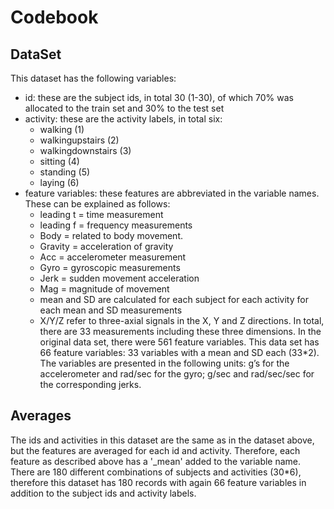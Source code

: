 # Codebook

## DataSet
This dataset has the following variables:
- id: these are the subject ids, in total 30 (1-30), of which 70% was allocated to the train set and 30% to the test set
- activity: these are the activity labels, in total six:
    - walking (1)
    - walkingupstairs (2)
    - walkingdownstairs (3)
    - sitting (4)
    - standing (5)
    - laying (6)
- feature variables: these features are abbreviated in the variable names. These can be explained as follows: 
    - leading t = time measurement
    - leading f = frequency measurements 
    - Body = related to body movement. 
    - Gravity = acceleration of gravity 
    - Acc = accelerometer measurement 
    - Gyro = gyroscopic measurements 
    - Jerk = sudden movement acceleration 
    - Mag = magnitude of movement 
    - mean and SD are calculated for each subject for each activity for each mean and SD measurements
    - X/Y/Z refer to three-axial signals in the X, Y and Z directions. In total, there are 33 measurements including these three dimensions.
In the original data set, there were 561 feature variables. This data set has 66 feature variables: 33 variables with a mean and SD each (33*2). The variables are presented in the following units: g’s for the accelerometer and rad/sec for the gyro; g/sec and rad/sec/sec for the corresponding jerks.

## Averages
The ids and activities in this dataset are the same as in the dataset above, but the features are averaged for each id and activity. Therefore, each feature as described above has a '_mean' added to the variable name. There are 180 different combinations of subjects and activities (30*6), therefore this dataset has 180 records with again 66 feature variables in addition to the subject ids and activity labels.
